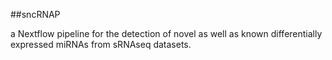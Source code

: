 ##sncRNAP

a Nextflow  pipeline for the detection of novel as well as known differentially expressed miRNAs from sRNAseq datasets.

